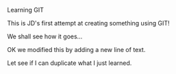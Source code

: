 Learning GIT

This is JD's first attempt at creating something using GIT!

We shall see how it goes...

OK we modified this by adding a new line of text.

Let see if I can duplicate what I just learned.
